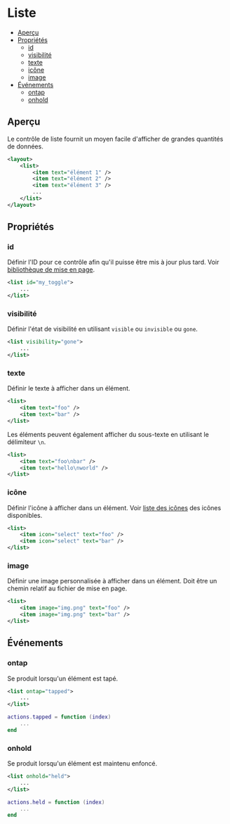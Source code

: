 ﻿# Liste
* [Aperçu](#aperçu)
* [Propriétés](#propriétés)
	* [id](#id)
	* [visibilité](#visibilité)
	* [texte](#texte)
	* [icône](#icône)
	* [image](#image)
* [Événements](#événements)
	* [ontap](#ontap)
	* [onhold](#onhold)

## Aperçu
Le contrôle de liste fournit un moyen facile d'afficher de grandes quantités de données.

````xml
<layout>
    <list>
        <item text="élément 1" />
        <item text="élément 2" />
        <item text="élément 3" />
        ...
    </list>
</layout>
````

## Propriétés

### id
Définir l'ID pour ce contrôle afin qu'il puisse être mis à jour plus tard. Voir [bibliothèque de mise en page](../libs/layout.md#mise-à-jour).

````xml
<list id="my_toggle">
    ...
</list>
````

### visibilité
Définir l'état de visibilité en utilisant ``visible`` ou ``invisible`` ou ``gone``.

````xml
<list visibility="gone">
    ...
</list>
````

### texte
Définir le texte à afficher dans un élément.

````xml
<list>
    <item text="foo" />
    <item text="bar" />
</list>
````

Les éléments peuvent également afficher du sous-texte en utilisant le délimiteur ``\n``.

````xml
<list>
    <item text="foo\nbar" />
    <item text="hello\nworld" />
</list>
````

### icône
Définir l'icône à afficher dans un élément. Voir [liste des icônes](../res/icons.md#icônes) des icônes disponibles.

````xml
<list>
    <item icon="select" text="foo" />
    <item icon="select" text="bar" />
</list>
````

### image
Définir une image personnalisée à afficher dans un élément. Doit être un chemin relatif au fichier de mise en page.

````xml
<list>
    <item image="img.png" text="foo" />
    <item image="img.png" text="bar" />
</list>
````

## Événements

### ontap
Se produit lorsqu'un élément est tapé.

````xml
<list ontap="tapped">
    ...
</list>
````

````lua
actions.tapped = function (index)
    ...
end
````

### onhold
Se produit lorsqu'un élément est maintenu enfoncé.

````xml
<list onhold="held">
    ...
</list>
````

````lua
actions.held = function (index)
    ...
end
````


